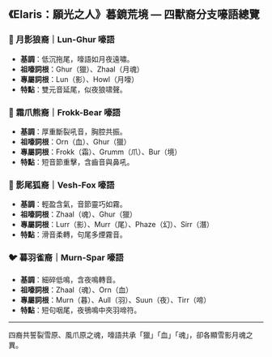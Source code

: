 
## 《Elaris：願光之人》暮鏡荒境 — 四獸裔分支嚎語總覽

### 🐺 月影狼裔｜Lun-Ghur 嚎語
- **基調**：低沉拖尾，嚎語如月夜遠嘯。
- **祖嚎詞根**：Ghur（獵）、Zhaal（月魂）
- **專屬詞根**：Lun（影）、Howl（月嚎）
- **特點**：雙元音延尾，似夜狼啸聲。

### 🐻 霜爪熊裔｜Frokk-Bear 嚎語
- **基調**：厚重斷裂吼音，胸腔共振。
- **祖嚎詞根**：Orn（血）、Ghur（獵）
- **專屬詞根**：Frokk（霜）、Grumm（爪）、Bur（境）
- **特點**：短音節重擊，含齒音與鼻吼。

### 🦊 影尾狐裔｜Vesh-Fox 嚎語
- **基調**：輕盈含氣，音節靈巧如霧。
- **祖嚎詞根**：Zhaal（魂）、Ghur（獵）
- **專屬詞根**：Lurr（影）、Murr（尾）、Phaze（幻）、Sirr（潛）
- **特點**：滑音柔轉，句尾多煙霧音。

### 🐦 暮羽雀裔｜Murn-Spar 嚎語
- **基調**：細碎低鳴，含夜鳴轉音。
- **祖嚎詞根**：Zhaal（魂）、Orn（血）
- **專屬詞根**：Murn（暮）、Aull（羽）、Suun（夜）、Tirr（啼）
- **特點**：短句咽尾，夜鴞鳴中夾羽啼符。

---

四裔共誓裂雪原、風爪原之魂，嚎語共承「獵」「血」「魂」，卻各顯雪影月魂之異。
